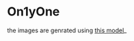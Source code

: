 # On1yOne

the images are genrated using [this model](https://github.com/Moaksh/Unconditional_Gan/tree/main)_
